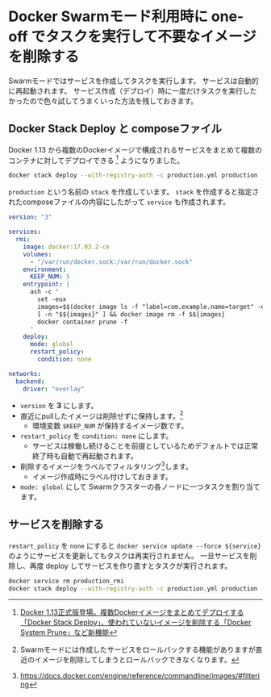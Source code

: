 # Docker Swarmモード利用時に one-off でタスクを実行して不要なイメージを削除する

Swarmモードではサービスを作成してタスクを実行します。
サービスは自動的に再起動されます。
サービス作成（デプロイ）時に一度だけタスクを実行したかったので色々試してうまくいった方法を残しておきます。

## Docker Stack Deploy と composeファイル

Docker 1.13 から複数のDockerイメージで構成されるサービスをまとめて複数のコンテナに対してデプロイできる [^1] ようになりました。


```bash
docker stack deploy --with-registry-auth -c production.yml production
```

`production` という名前の `stack` を作成しています。
`stack` を作成すると指定されたcomposeファイルの内容にしたがって `service` も作成されます。


```yml:docker-compose.yml
version: "3"

services:
  rmi:
    image: docker:17.03.2-ce
    volumes:
      - "/var/run/docker.sock:/var/run/docker.sock"
    environment:
      KEEP_NUM: 5
    entrypoint: |
      ash -c '
        set -eux
        images=$$(docker image ls -f "label=com.example.name=target" -q | tail -n +$$(($${KEEP_NUM}+1)))
        [ -n "$${images}" ] && docker image rm -f $${images}
        docker container prune -f
      '
    deploy:
      mode: global
      restart_policy:
        condition: none

networks:
  backend:
    driver: "overlay"
```

- `version` を __3__ にします。
- 直近にpullしたイメージは削除せずに保持します。[^2]
    - 環境変数 `$KEEP_NUM` が保持するイメージ数です。
- `restart_policy` を `condition: none` にします。
    - サービスは稼働し続けることを前提としているためデフォルトでは正常終了時も自動で再起動されます。
- 削除するイメージをラベルでフィルタリング[^3]します。
    - イメージ作成時にラベル付けしておきます。
- `mode: global` にして Swarmクラスターの各ノードに一つタスクを割り当てます。

## サービスを削除する

`restart_policy` を `none` にすると `docker service update --force ${service}` のようにサービスを更新してもタスクは再実行されません。
一旦サービスを削除し、再度 deploy してサービスを作り直すとタスクが実行されます。

```bash
docker service rm production_rmi
docker stack deploy --with-registry-auth -c production.yml production
```


[^1]: [Docker 1.13正式版登場。複数Dockerイメージをまとめてデプロイする「Docker Stack Deploy」、使われていないイメージを削除する「Docker System Prune」など新機能](http://www.publickey1.jp/blog/17/docker_113dockerdocker_stack_deploydocker_system_prune.html)

[^2]: Swarmモードには作成したサービスをロールバックする機能がありますが直近のイメージを削除してしまうとロールバックできなくなります。

[^3]: https://docs.docker.com/engine/reference/commandline/images/#filtering